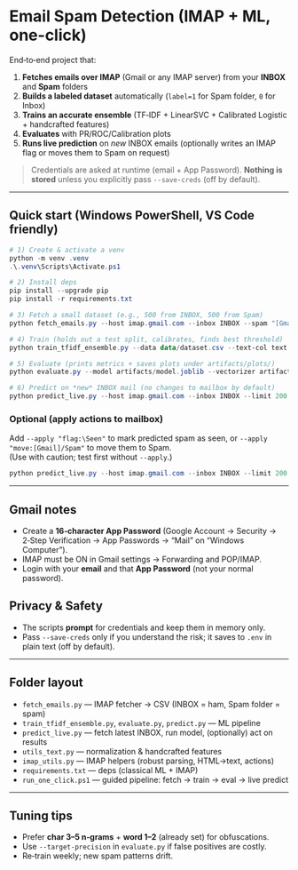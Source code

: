 # Email Spam Detection (IMAP + ML, one-click)

End‑to‑end project that:
1) **Fetches emails over IMAP** (Gmail or any IMAP server) from your **INBOX** and **Spam** folders
2) **Builds a labeled dataset** automatically (`label=1` for Spam folder, `0` for Inbox)
3) **Trains an accurate ensemble** (TF‑IDF + LinearSVC + Calibrated Logistic + handcrafted features)
4) **Evaluates** with PR/ROC/Calibration plots
5) **Runs live prediction** on *new* INBOX emails (optionally writes an IMAP flag or moves them to Spam on request)

> Credentials are asked at runtime (email + App Password). **Nothing is stored** unless you explicitly pass `--save-creds` (off by default).

---

## Quick start (Windows PowerShell, VS Code friendly)

```powershell
# 1) Create & activate a venv
python -m venv .venv
.\.venv\Scripts\Activate.ps1

# 2) Install deps
pip install --upgrade pip
pip install -r requirements.txt

# 3) Fetch a small dataset (e.g., 500 from INBOX, 500 from Spam)
python fetch_emails.py --host imap.gmail.com --inbox INBOX --spam "[Gmail]/Spam" --limit-inbox 500 --limit-spam 500 --out data/dataset.csv

# 4) Train (holds out a test split, calibrates, finds best threshold)
python train_tfidf_ensemble.py --data data/dataset.csv --text-col text --label-col label --subject-col subject --from-col from --reply-to-col reply_to

# 5) Evaluate (prints metrics + saves plots under artifacts/plots/)
python evaluate.py --model artifacts/model.joblib --vectorizer artifacts/vectorizer.joblib --test-csv artifacts/test.csv

# 6) Predict on *new* INBOX mail (no changes to mailbox by default)
python predict_live.py --host imap.gmail.com --inbox INBOX --limit 200 --output artifacts/live_preds.csv
```

### Optional (apply actions to mailbox)
Add `--apply "flag:\Seen"` to mark predicted spam as seen, or `--apply "move:[Gmail]/Spam"` to move them to Spam.  
(Use with caution; test first without `--apply`.)

```powershell
python predict_live.py --host imap.gmail.com --inbox INBOX --limit 200 --output artifacts/live_preds.csv --apply "move:[Gmail]/Spam" --min-prob 0.97
```

---

## Gmail notes
- Create a **16‑character App Password** (Google Account → Security → 2‑Step Verification → App Passwords → “Mail” on “Windows Computer”).  
- IMAP must be ON in Gmail settings → Forwarding and POP/IMAP.  
- Login with your **email** and that **App Password** (not your normal password).

## Privacy & Safety
- The scripts **prompt** for credentials and keep them in memory only.  
- Pass `--save-creds` only if you understand the risk; it saves to `.env` in plain text (off by default).

---

## Folder layout
- `fetch_emails.py` — IMAP fetcher → CSV (INBOX = ham, Spam folder = spam)
- `train_tfidf_ensemble.py`, `evaluate.py`, `predict.py` — ML pipeline
- `predict_live.py` — fetch latest INBOX, run model, (optionally) act on results
- `utils_text.py` — normalization & handcrafted features
- `imap_utils.py` — IMAP helpers (robust parsing, HTML→text, actions)
- `requirements.txt` — deps (classical ML + IMAP)
- `run_one_click.ps1` — guided pipeline: fetch → train → eval → live predict

---

## Tuning tips
- Prefer **char 3–5 n‑grams** + **word 1–2** (already set) for obfuscations.
- Use `--target-precision` in `evaluate.py` if false positives are costly.
- Re‑train weekly; new spam patterns drift.
